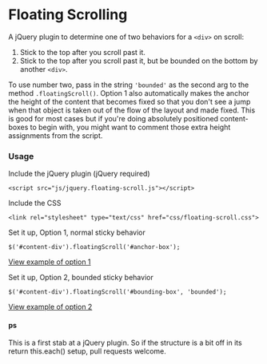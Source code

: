 # Floating Scrolling

A jQuery plugin to determine one of two behaviors for a ``<div>`` on scroll:
  1. Stick to the top after you scroll past it.
  2. Stick to the top after you scroll past it, but be bounded on the bottom by another ``<div>``. 

To use number two, pass in the string ``'bounded'`` as the second arg to the method ``.floatingScroll()``.
Option 1 also automatically makes the anchor the height of the content that becomes fixed so that you don't see a jump when that object is taken out of the flow of the layout and made fixed. This is good for most cases but if you're doing absolutely positioned content-boxes to begin with, you might want to comment those extra height assignments from the script.

### Usage

Include the jQuery plugin (jQuery required)

````
<script src="js/jquery.floating-scroll.js"></script>
````

Include the CSS 

````
<link rel="stylesheet" type="text/css" href="css/floating-scroll.css">
````

Set it up, Option 1, normal sticky behavior

````
$('#content-div').floatingScroll('#anchor-box');
````

<a href="http://mhkeller.github.io/floating-scroll/anchor-behavior.html" target="_blank">View example of option 1</a>

Set it up, Option 2, bounded sticky behavior

````
$('#content-div').floatingScroll('#bounding-box', 'bounded');
````

<a href="http://mhkeller.github.io/floating-scroll/bounded-behavior.html" target="_blank">View example of option 2</a>


#### ps
This is a first stab at a jQuery plugin. So if the structure is a bit off in its return this.each() setup, pull requests welcome.
